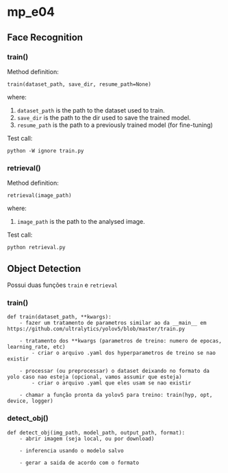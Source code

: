 # mp_e04

## Face Recognition

### train()

Method definition:
```
train(dataset_path, save_dir, resume_path=None)
```
where:

1. ```dataset_path``` is the path to the dataset used to train.
2. ```save_dir``` is the path to the dir used to save the trained model.
3. ```resume_path``` is the path to a previously trained model (for fine-tuning)

Test call:

```
python -W ignore train.py
```

### retrieval()

Method definition:
```
retrieval(image_path)
```
where:

1. ```image_path``` is the path to the analysed image.

Test call:

```
python retrieval.py
```

## Object Detection
Possui duas funções `train` e `retrieval`

### train()
```
def train(dataset_path, **kwargs):
    - fazer um tratamento de parametros similar ao da __main__ em https://github.com/ultralytics/yolov5/blob/master/train.py

    - tratamento dos **kwargs (parametros de treino: numero de epocas, learning_rate, etc)
        - criar o arquivo .yaml dos hyperparametros de treino se nao existir

    - processar (ou preprocessar) o dataset deixando no formato da yolo caso nao esteja (opcional, vamos assumir que esteja)
        - criar o arquivo .yaml que eles usam se nao existir

    - chamar a função pronta da yolov5 para treino: train(hyp, opt, device, logger)
```

### detect_obj()
```
def detect_obj(img_path, model_path, output_path, format):
    - abrir imagem (seja local, ou por download)
    
    - inferencia usando o modelo salvo
    
    - gerar a saida de acordo com o formato
```
